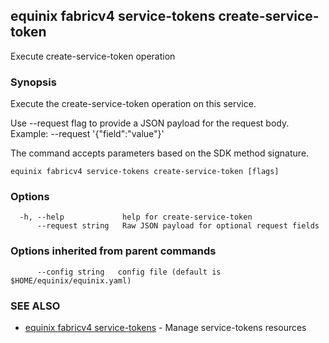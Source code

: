 ## equinix fabricv4 service-tokens create-service-token

Execute create-service-token operation

### Synopsis

Execute the create-service-token operation on this service.

Use --request flag to provide a JSON payload for the request body.
Example: --request '{"field":"value"}'

The command accepts parameters based on the SDK method signature.

```
equinix fabricv4 service-tokens create-service-token [flags]
```

### Options

```
  -h, --help             help for create-service-token
      --request string   Raw JSON payload for optional request fields
```

### Options inherited from parent commands

```
      --config string   config file (default is $HOME/equinix/equinix.yaml)
```

### SEE ALSO

* [equinix fabricv4 service-tokens](equinix_fabricv4_service-tokens.md)	 - Manage service-tokens resources

